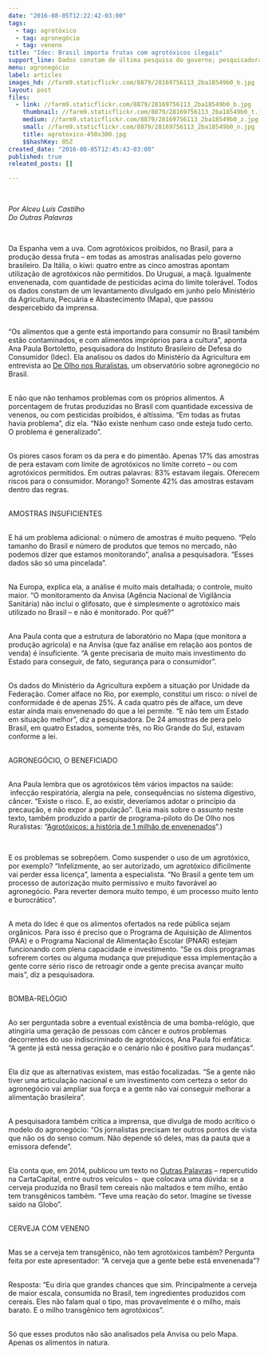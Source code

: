```yaml
---
date: "2016-08-05T12:22:42-03:00"
tags:
  - tag: agrotóxico
  - tag: agronegócio
  - tag: veneno
title: "Idec: Brasil importa frutas com agrotóxicos ilegais"
support_line: Dados constam de última pesquisa do governo; pesquisadora Ana Paula Bortoletto diz que Brasil trabalha com amostras insuficientes para tamanho do problema.
menu: agronegócio
label: articles
images_hd: //farm9.staticflickr.com/8879/28169756113_2ba18549b0_b.jpg
layout: post
files:
  - link: //farm9.staticflickr.com/8879/28169756113_2ba18549b0_b.jpg
    thumbnail: //farm9.staticflickr.com/8879/28169756113_2ba18549b0_t.jpg
    medium: //farm9.staticflickr.com/8879/28169756113_2ba18549b0_z.jpg
    small: //farm9.staticflickr.com/8879/28169756113_2ba18549b0_n.jpg
    title: agrotoxico-450x300.jpg
    $$hashKey: 05Z
created_date: "2016-08-05T12:45:43-03:00"
published: true
releated_posts: []

---
```

<p>&nbsp;</p>

<p><em>Por Alceu Lu&iacute;s Castilho&nbsp;<br />
Do Outras Palavras</em></p>

<p>&nbsp;</p>

<p>Da Espanha vem a uva. Com agrot&oacute;xicos proibidos, no Brasil, para a produ&ccedil;&atilde;o dessa fruta &ndash; em todas as amostras analisadas pelo governo brasileiro. Da It&aacute;lia, o kiwi: quatro entre as cinco amostras apontam utiliza&ccedil;&atilde;o de agrot&oacute;xicos n&atilde;o permitidos. Do Uruguai, a ma&ccedil;&atilde;. Igualmente envenenada, com quantidade de pesticidas acima do limite toler&aacute;vel. Todos os dados constam de um levantamento divulgado em junho pelo Minist&eacute;rio da Agricultura, Pecu&aacute;ria e Abastecimento (Mapa), que passou despercebido da imprensa.</p>

<p><br />
&ldquo;Os alimentos que a gente est&aacute; importando para consumir no Brasil tamb&eacute;m est&atilde;o contaminados, e com alimentos impr&oacute;prios para a cultura&rdquo;, aponta Ana Paula Bortoletto, pesquisadora do Instituto Brasileiro de Defesa do Consumidor (Idec). Ela analisou os dados do Minist&eacute;rio da Agricultura em entrevista ao&nbsp;<a data-saferedirecturl="https://www.google.com/url?hl=pt-BR&amp;q=http://www.outraspalavras.net/outrosquinhentos/projects/de-olho-nos-ruralistas/&amp;source=gmail&amp;ust=1470496907751000&amp;usg=AFQjCNG2-lQ3jpA1Xxd0PFo3f9w1UWLB5A" href="http://www.outraspalavras.net/outrosquinhentos/projects/de-olho-nos-ruralistas/" target="_blank">De Olho nos Ruralistas</a>, um observat&oacute;rio sobre agroneg&oacute;cio no Brasil.</p>

<p><br />
E n&atilde;o que n&atilde;o tenhamos problemas com os pr&oacute;prios alimentos. A porcentagem de frutas produzidas no Brasil com quantidade excessiva de venenos, ou com pesticidas proibidos, &eacute; alt&iacute;ssima. &ldquo;Em todas as frutas havia problema&rdquo;, diz ela. &ldquo;N&atilde;o existe nenhum caso onde esteja tudo certo. O problema &eacute; generalizado&rdquo;.</p>

<p><br />
Os piores casos foram os da pera e do piment&atilde;o. Apenas 17% das amostras de pera estavam com limite de agrot&oacute;xicos no limite correto &ndash; ou com agrot&oacute;xicos permitidos. Em outras palavras: 83% estavam ilegais. Oferecem riscos para o consumidor. Morango? Somente 42% das amostras estavam dentro das regras.</p>

<p><br />
AMOSTRAS INSUFICIENTES</p>

<p><br />
E h&aacute; um problema adicional: o n&uacute;mero de amostras &eacute; muito pequeno. &ldquo;Pelo tamanho do Brasil e n&uacute;mero de produtos que temos no mercado, n&atilde;o podemos dizer que estamos monitorando&rdquo;, analisa a pesquisadora. &ldquo;Esses dados s&atilde;o s&oacute; uma pincelada&rdquo;.</p>

<p><br />
Na Europa, explica ela, a an&aacute;lise &eacute; muito mais detalhada; o controle, muito maior. &ldquo;O monitoramento da Anvisa (Ag&ecirc;ncia Nacional de Vigil&acirc;ncia Sanit&aacute;ria) n&atilde;o inclui o glifosato, que &eacute; simplesmente o agrot&oacute;xico mais utilizado no Brasil &ndash; e n&atilde;o &eacute; monitorado. Por qu&ecirc;?&rdquo;</p>

<p><br />
Ana Paula conta que a estrutura de laborat&oacute;rio no Mapa (que monitora a produ&ccedil;&atilde;o agr&iacute;cola) e na Anvisa (que faz an&aacute;lise em rela&ccedil;&atilde;o aos pontos de venda) &eacute; insuficiente. &ldquo;A gente precisaria de muito mais investimento do Estado para conseguir, de fato, seguran&ccedil;a para o consumidor&rdquo;.</p>

<p><br />
Os dados do Minist&eacute;rio da Agricultura exp&otilde;em a situa&ccedil;&atilde;o por Unidade da Federa&ccedil;&atilde;o. Comer alface no Rio, por exemplo, constitui um risco: o n&iacute;vel de conformidade &eacute; de apenas 25%. A cada quatro p&eacute;s de alface, um deve estar ainda mais envenenado do que a lei permite. &ldquo;E n&atilde;o tem um Estado em situa&ccedil;&atilde;o melhor&rdquo;, diz a pesquisadora. De 24 amostras de pera pelo Brasil, em quatro Estados, somente tr&ecirc;s, no Rio Grande do Sul, estavam conforme a lei.</p>

<p><br />
AGRONEG&Oacute;CIO, O BENEFICIADO</p>

<p><br />
Ana Paula lembra que os agrot&oacute;xicos t&ecirc;m v&aacute;rios impactos na sa&uacute;de: &nbsp;infec&ccedil;&atilde;o respirat&oacute;ria, alergia na pele, consequ&ecirc;ncias no sistema digestivo, c&acirc;ncer. &ldquo;Existe o risco. E, ao existir, dever&iacute;amos adotar o princ&iacute;pio da precau&ccedil;&atilde;o, e n&atilde;o expor a popula&ccedil;&atilde;o&rdquo;. (Leia mais sobre o assunto neste texto, tamb&eacute;m produzido a partir de programa-piloto do De Olho nos Ruralistas: &ldquo;<a data-saferedirecturl="https://www.google.com/url?hl=pt-BR&amp;q=http://outraspalavras.net/alceucastilho/2016/07/10/agrotoxicos-a-historia-de-um-milhao-de-envenenados/&amp;source=gmail&amp;ust=1470496907751000&amp;usg=AFQjCNHnYENChcK9HuBpAA8RBd6y74cwKg" href="http://outraspalavras.net/alceucastilho/2016/07/10/agrotoxicos-a-historia-de-um-milhao-de-envenenados/" rel="bookmark" target="_blank">Agrot&oacute;xicos: a hist&oacute;ria de 1 milh&atilde;o de envenenados</a>&ldquo;.)</p>

<p>&nbsp;</p>

<p>E os problemas se sobrep&otilde;em. Como suspender o uso de um agrot&oacute;xico, por exemplo? &ldquo;Infelizmente, ao ser autorizado, um agrot&oacute;xico dificilmente vai perder essa licen&ccedil;a&rdquo;, lamenta a especialista. &ldquo;No Brasil a gente tem um processo de autoriza&ccedil;&atilde;o muito permissivo e muito favor&aacute;vel ao agroneg&oacute;cio. Para reverter demora muito tempo, &eacute; um processo muito lento e burocr&aacute;tico&rdquo;.</p>

<p><br />
A meta do Idec &eacute; que os alimentos ofertados na rede p&uacute;blica sejam org&acirc;nicos. Para isso &eacute; preciso que o Programa de Aquisi&ccedil;&atilde;o de Alimentos (PAA) e o Programa Nacional de Alimenta&ccedil;&atilde;o Escolar (PNAR) estejam funcionando com plena capacidade e investimento. &ldquo;Se os dois programas sofrerem cortes ou alguma mudan&ccedil;a que prejudique essa implementa&ccedil;&atilde;o a gente corre s&eacute;rio risco de retroagir onde a gente precisa avan&ccedil;ar muito mais&rdquo;, diz a pesquisadora.</p>

<p><br />
BOMBA-REL&Oacute;GIO</p>

<p><br />
Ao ser perguntada sobre a eventual exist&ecirc;ncia de uma bomba-rel&oacute;gio, que atingiria uma gera&ccedil;&atilde;o de pessoas com c&acirc;ncer e outros problemas decorrentes do uso indiscriminado de agrot&oacute;xicos, Ana Paula foi enf&aacute;tica: &ldquo;A gente j&aacute; est&aacute; nessa gera&ccedil;&atilde;o e o cen&aacute;rio n&atilde;o &eacute; positivo para mudan&ccedil;as&rdquo;.</p>

<p><br />
Ela diz que as alternativas existem, mas est&atilde;o focalizadas. &ldquo;Se a gente n&atilde;o tiver uma articula&ccedil;&atilde;o nacional e um investimento com certeza o setor do agroneg&oacute;cio vai ampliar sua for&ccedil;a e a gente n&atilde;o vai conseguir melhorar a alimenta&ccedil;&atilde;o brasileira&rdquo;.</p>

<p><br />
A pesquisadora tamb&eacute;m critica a imprensa, que divulga de modo acr&iacute;tico o modelo do agroneg&oacute;cio: &ldquo;Os jornalistas precisam ter outros pontos de vista que n&atilde;o os do senso comum. N&atilde;o depende s&oacute; deles, mas da pauta que a emissora defende&rdquo;.</p>

<p><br />
Ela conta que, em 2014, publicou um texto no&nbsp;<a data-saferedirecturl="https://www.google.com/url?hl=pt-BR&amp;q=http://outraspalavras.net/brasil/cerveja-o-transgenico-que-voce-bebe/&amp;source=gmail&amp;ust=1470496907751000&amp;usg=AFQjCNHgGuuXy2TLmibGbsJ7Bmwy5W3sXw" href="http://outraspalavras.net/brasil/cerveja-o-transgenico-que-voce-bebe/" target="_blank">Outras Palavras</a>&nbsp;&ndash; repercutido na CartaCapital, entre outros ve&iacute;culos &ndash; &nbsp;que colocava uma d&uacute;vida: se a cerveja produzida no Brasil tem cereais n&atilde;o maltados e tem milho, ent&atilde;o tem transg&ecirc;nicos tamb&eacute;m. &ldquo;Teve uma rea&ccedil;&atilde;o do setor. Imagine se tivesse sa&iacute;do na Globo&rdquo;.</p>

<p><br />
CERVEJA COM VENENO</p>

<p><br />
Mas se a cerveja tem transg&ecirc;nico, n&atilde;o tem agrot&oacute;xicos tamb&eacute;m? Pergunta feita por este apresentador: &ldquo;A cerveja que a gente bebe est&aacute; envenenada&rdquo;?</p>

<p><br />
Resposta: &ldquo;Eu diria que grandes chances que sim. Principalmente a cerveja de maior escala, consumida no Brasil, tem ingredientes produzidos com cereais. Eles n&atilde;o falam qual o tipo, mas provavelmente &eacute; o milho, mais barato. E o milho transg&ecirc;nico tem agrot&oacute;xicos&rdquo;.</p>

<p><br />
S&oacute; que esses produtos n&atilde;o s&atilde;o analisados pela Anvisa ou pelo Mapa. Apenas os alimentos&nbsp;in natura.</p>
